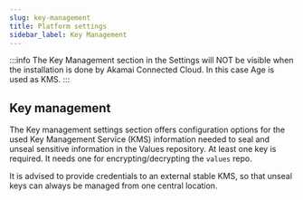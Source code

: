 ```yaml
---
slug: key-management
title: Platform settings
sidebar_label: Key Management
---
```


:::info
The Key Management section in the Settings will NOT be visible when the installation is done by Akamai Connected Cloud. In this case Age is used as KMS.
:::

## Key management

The Key management settings section offers configuration options for the used Key Management Service (KMS) information needed to seal and unseal sensitive information in the Values repository. At least one key is required. It needs one for encrypting/decrypting the `values` repo.

It is advised to provide credentials to an external stable KMS, so that unseal keys can always be managed from one central location.
